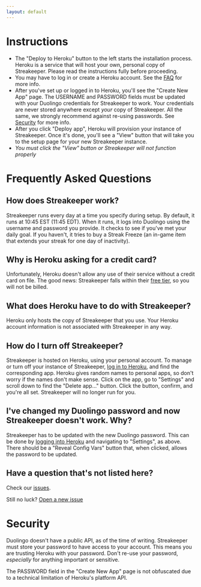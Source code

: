 ```yaml
---
layout: default
---
```


# Instructions

* The "Deploy to Heroku" button to the left starts the installation process. Heroku is a service that will host your own, personal copy of Streakeeper. Please read the instructions fully before proceeding.
* You may have to log in or create a Heroku account. See the [FAQ](#frequently-asked-questions) for more info.
* After you've set up or logged in to Heroku, you'll see the "Create New App" page. The USERNAME and PASSWORD fields must be updated with your Duolingo credentials for Streakeeper to work. Your credentials are never stored anywhere except *your* copy of Streakeeper. All the same, we strongly recommend against re-using passwords. See [Security](#security) for more info.
* After you click "Deploy app", Heroku will provision your instance of Streakeeper. Once it's done, you'll see a "View" button that will take you to the setup page for your new Streakeeper instance.
* *You must click the "View" button or Streakeeper will not function properly*

# Frequently Asked Questions

## How does Streakeeper work?

Streakeeper runs every day at a time you specify during setup. By default, it runs at 10:45 EST (11:45 EDT). When it runs, it logs into Duolingo using the username and password you provide. It checks to see if you've met your daily goal. If you haven't, it tries to buy a Streak Freeze (an in-game item that extends your streak for one day of inactivity).

## Why is Heroku asking for a credit card?

Unfortunately, Heroku doesn't allow any use of their service without a credit card on file. The good news: Streakeeper falls within their [free tier](https://www.heroku.com/pricing), so you will not be billed.

## What does Heroku have to do with Streakeeper?

Heroku only hosts the copy of Streakeeper that you use. Your Heroku account information is not associated with Streakeeper in any way.

## How do I turn off Streakeeper?

Streakeeper is hosted on Heroku, using your personal account. To manage or turn off your instance of Streakeeper, [log in to Heroku](https://dashboard.heroku.com/apps), and find the corresponding app. Heroku gives random names to personal apps, so don't worry if the names don't make sense. Click on the app, go to "Settings" and scroll down to find the "Delete app..." button. Click the button, confirm, and you're all set. Streakeeper will no longer run for you.

## I've changed my Duolingo password and now Streakeeper doesn't work. Why?

Streakeeper has to be updated with the new Duolingo password. This can be done by [logging into Heroku](https://dashboard.heroku.com/apps) and navigating to "Settings", as above. There should be a "Reveal Config Vars" button that, when clicked, allows the password to be updated.

## Have a question that's not listed here?

Check our [issues](https://github.com/streakeeper/streakeeper/issues).

Still no luck? [Open a new issue](https://github.com/streakeeper/streakeeper/issues/new)

# Security

Duolingo doesn't have a public API, as of the time of writing. Streakeeper must store your password to have access to your account. This means you are trusting Heroku with your password. Don't re-use your password, *especially* for anything important or sensitive.

The PASSWORD field in the "Create New App" page is not obfuscated due to a technical limitation of Heroku's platform API.
